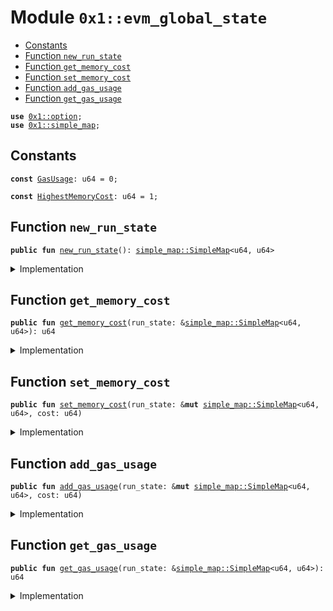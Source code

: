 
<a id="0x1_evm_global_state"></a>

# Module `0x1::evm_global_state`



-  [Constants](#@Constants_0)
-  [Function `new_run_state`](#0x1_evm_global_state_new_run_state)
-  [Function `get_memory_cost`](#0x1_evm_global_state_get_memory_cost)
-  [Function `set_memory_cost`](#0x1_evm_global_state_set_memory_cost)
-  [Function `add_gas_usage`](#0x1_evm_global_state_add_gas_usage)
-  [Function `get_gas_usage`](#0x1_evm_global_state_get_gas_usage)


<pre><code><b>use</b> <a href="../../aptos-stdlib/../move-stdlib/doc/option.md#0x1_option">0x1::option</a>;
<b>use</b> <a href="../../aptos-stdlib/doc/simple_map.md#0x1_simple_map">0x1::simple_map</a>;
</code></pre>



<a id="@Constants_0"></a>

## Constants


<a id="0x1_evm_global_state_GasUsage"></a>



<pre><code><b>const</b> <a href="global_state.md#0x1_evm_global_state_GasUsage">GasUsage</a>: u64 = 0;
</code></pre>



<a id="0x1_evm_global_state_HighestMemoryCost"></a>



<pre><code><b>const</b> <a href="global_state.md#0x1_evm_global_state_HighestMemoryCost">HighestMemoryCost</a>: u64 = 1;
</code></pre>



<a id="0x1_evm_global_state_new_run_state"></a>

## Function `new_run_state`



<pre><code><b>public</b> <b>fun</b> <a href="global_state.md#0x1_evm_global_state_new_run_state">new_run_state</a>(): <a href="../../aptos-stdlib/doc/simple_map.md#0x1_simple_map_SimpleMap">simple_map::SimpleMap</a>&lt;u64, u64&gt;
</code></pre>



<details>
<summary>Implementation</summary>


<pre><code><b>public</b> <b>fun</b> <a href="global_state.md#0x1_evm_global_state_new_run_state">new_run_state</a>(): SimpleMap&lt;u64, u64&gt; {
    <b>let</b> state = <a href="../../aptos-stdlib/doc/simple_map.md#0x1_simple_map_new">simple_map::new</a>&lt;u64, u64&gt;();
    <a href="../../aptos-stdlib/doc/simple_map.md#0x1_simple_map_add">simple_map::add</a>(&<b>mut</b> state, <a href="global_state.md#0x1_evm_global_state_GasUsage">GasUsage</a>, 21000);
    <a href="global_state.md#0x1_evm_global_state_set_memory_cost">set_memory_cost</a>(&<b>mut</b> state, 0);
    state
}
</code></pre>



</details>

<a id="0x1_evm_global_state_get_memory_cost"></a>

## Function `get_memory_cost`



<pre><code><b>public</b> <b>fun</b> <a href="global_state.md#0x1_evm_global_state_get_memory_cost">get_memory_cost</a>(run_state: &<a href="../../aptos-stdlib/doc/simple_map.md#0x1_simple_map_SimpleMap">simple_map::SimpleMap</a>&lt;u64, u64&gt;): u64
</code></pre>



<details>
<summary>Implementation</summary>


<pre><code><b>public</b> <b>fun</b> <a href="global_state.md#0x1_evm_global_state_get_memory_cost">get_memory_cost</a>(run_state: &SimpleMap&lt;u64, u64&gt;) : u64 {
    *<a href="../../aptos-stdlib/doc/simple_map.md#0x1_simple_map_borrow">simple_map::borrow</a>(run_state, &<a href="global_state.md#0x1_evm_global_state_HighestMemoryCost">HighestMemoryCost</a>)
}
</code></pre>



</details>

<a id="0x1_evm_global_state_set_memory_cost"></a>

## Function `set_memory_cost`



<pre><code><b>public</b> <b>fun</b> <a href="global_state.md#0x1_evm_global_state_set_memory_cost">set_memory_cost</a>(run_state: &<b>mut</b> <a href="../../aptos-stdlib/doc/simple_map.md#0x1_simple_map_SimpleMap">simple_map::SimpleMap</a>&lt;u64, u64&gt;, cost: u64)
</code></pre>



<details>
<summary>Implementation</summary>


<pre><code><b>public</b> <b>fun</b> <a href="global_state.md#0x1_evm_global_state_set_memory_cost">set_memory_cost</a>(run_state: &<b>mut</b> SimpleMap&lt;u64, u64&gt;, cost: u64) {
    <a href="../../aptos-stdlib/doc/simple_map.md#0x1_simple_map_upsert">simple_map::upsert</a>(run_state, <a href="global_state.md#0x1_evm_global_state_HighestMemoryCost">HighestMemoryCost</a>, cost);
}
</code></pre>



</details>

<a id="0x1_evm_global_state_add_gas_usage"></a>

## Function `add_gas_usage`



<pre><code><b>public</b> <b>fun</b> <a href="global_state.md#0x1_evm_global_state_add_gas_usage">add_gas_usage</a>(run_state: &<b>mut</b> <a href="../../aptos-stdlib/doc/simple_map.md#0x1_simple_map_SimpleMap">simple_map::SimpleMap</a>&lt;u64, u64&gt;, cost: u64)
</code></pre>



<details>
<summary>Implementation</summary>


<pre><code><b>public</b> <b>fun</b> <a href="global_state.md#0x1_evm_global_state_add_gas_usage">add_gas_usage</a>(run_state: &<b>mut</b> SimpleMap&lt;u64, u64&gt;, cost: u64) {
    <b>let</b> current_gas_usage = *<a href="../../aptos-stdlib/doc/simple_map.md#0x1_simple_map_borrow">simple_map::borrow</a>(run_state, &<a href="global_state.md#0x1_evm_global_state_GasUsage">GasUsage</a>);
    <a href="../../aptos-stdlib/doc/simple_map.md#0x1_simple_map_upsert">simple_map::upsert</a>(run_state, <a href="global_state.md#0x1_evm_global_state_GasUsage">GasUsage</a>, current_gas_usage + cost);
}
</code></pre>



</details>

<a id="0x1_evm_global_state_get_gas_usage"></a>

## Function `get_gas_usage`



<pre><code><b>public</b> <b>fun</b> <a href="global_state.md#0x1_evm_global_state_get_gas_usage">get_gas_usage</a>(run_state: &<a href="../../aptos-stdlib/doc/simple_map.md#0x1_simple_map_SimpleMap">simple_map::SimpleMap</a>&lt;u64, u64&gt;): u64
</code></pre>



<details>
<summary>Implementation</summary>


<pre><code><b>public</b> <b>fun</b> <a href="global_state.md#0x1_evm_global_state_get_gas_usage">get_gas_usage</a>(run_state: &SimpleMap&lt;u64, u64&gt;): u64 {
    *<a href="../../aptos-stdlib/doc/simple_map.md#0x1_simple_map_borrow">simple_map::borrow</a>(run_state, &<a href="global_state.md#0x1_evm_global_state_GasUsage">GasUsage</a>)
}
</code></pre>



</details>


[move-book]: https://aptos.dev/move/book/SUMMARY
